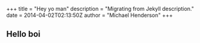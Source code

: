 +++
title = "Hey yo man"
description = "Migrating from Jekyll description."
date = 2014-04-02T02:13:50Z
author = "Michael Henderson"
+++

## Hello boi